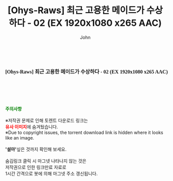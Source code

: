 ﻿---
layout: post
title:  "[Ohys-Raws] 최근 고용한 메이드가 수상하다 - 02 (EX 1920x1080 x265 AAC)"
author: John
categories: [ 애니메이션 ]
tags: [  ]
image:  
description: "[Ohys-Raws] 최근 고용한 메이드가 수상하다 - 02 (EX 1920x1080 x265 AAC) torrent 정보 공유"
toc: true
toc_sticky: true
---

<br>
<div class="view-img">
<a class="view_image" href="https://torrentmobile59.com/bbs/view_image.php?fn=%2Fdata%2Ffile%2Fani%2F1040166537_XjCZbW13_b6f6fb52e784aa3797cf844201a555cb5f4baf10.jpg" target="_blank"><img alt="" class="img-tag" content="https://torrentmobile59.com/data/file/ani/1040166537_XjCZbW13_b6f6fb52e784aa3797cf844201a555cb5f4baf10.jpg" itemprop="image" src="https://torrentmobile59.com/data/file/ani/1040166537_XjCZbW13_b6f6fb52e784aa3797cf844201a555cb5f4baf10.jpg"/></a></div><div class="view-content" itemprop="description">
<p><span style="font-family:nanumsquareround;font-size:16px;font-weight:700;white-space:nowrap;background-color:rgb(255,255,255);">[Ohys-Raws] 최근 고용한 메이드가 수상하다 - 02 (EX 1920x1080 x265 AAC)</span> </p> </div>
    
<br><br><br>
<p data-ke-size="size16"><b><span style="color: green;">주의사항</span></b><br /><br />※저작권 문제로 인해 토렌트 다운로드 링크는<br /><b><span style="color: red;">유사 이미지</span></b>에 숨겨뒀습니다.<br />※Due to copyright issues, the torrent download link is hidden where it looks like an image.<br /><br /><b>'설마'</b>싶은 것까지 확인해 보세요.<br /><br />숨김링크 클릭 시 마그넷 나타나지 않는 것은<br />저작권으로 인한 링크만료 자료로<br />1시간 간격으로 봇에 의해 마그넷 주소 갱신됩니다.</p>
